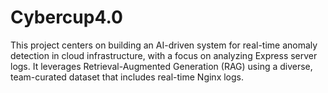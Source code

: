 # Cybercup4.0
This project centers on building an AI-driven system for real-time anomaly detection in cloud infrastructure, with a focus on analyzing Express server logs. It leverages Retrieval-Augmented Generation (RAG) using a diverse, team-curated dataset that includes real-time Nginx logs.

